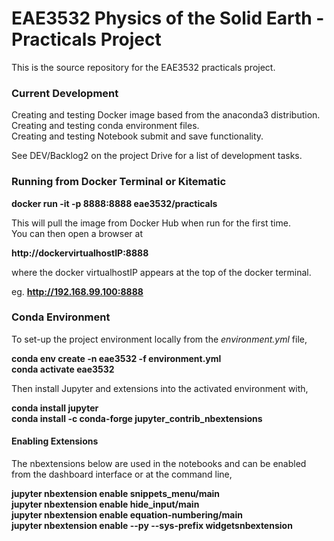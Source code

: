 # EAE3532 Physics of the Solid Earth - Practicals Project

This is the source repository for the EAE3532 practicals project.

### Current Development

Creating and testing Docker image based from the anaconda3 distribution.  
Creating and testing conda environment files.  
Creating and testing Notebook submit and save functionality.  
  
See DEV/Backlog2 on the project Drive for a list of development tasks.


### Running from Docker Terminal or Kitematic

__docker run -it -p 8888:8888 eae3532/practicals__  
  
This will pull the image from Docker Hub when run for the first time.  
You can then open a browser at  
  
__http://dockervirtualhostIP:8888__
  
where the docker virtualhostIP appears at the top of the docker terminal.  
  
eg. __http://192.168.99.100:8888__  

### Conda Environment  
  
To set-up the project environment locally from the _environment.yml_ file,  
  
__conda env create -n eae3532 -f environment.yml__  
__conda activate eae3532__  

Then install Jupyter and extensions into the activated environment with,  

__conda install jupyter__  
__conda install -c conda-forge jupyter_contrib_nbextensions__  


#### Enabling Extensions

The nbextensions below are used in the notebooks and can be enabled from the dashboard interface or at the command line,  
  
__jupyter nbextension enable snippets_menu/main__  
__jupyter nbextension enable hide_input/main__  
__jupyter nbextension enable equation-numbering/main__    
__jupyter nbextension enable --py --sys-prefix widgetsnbextension__  